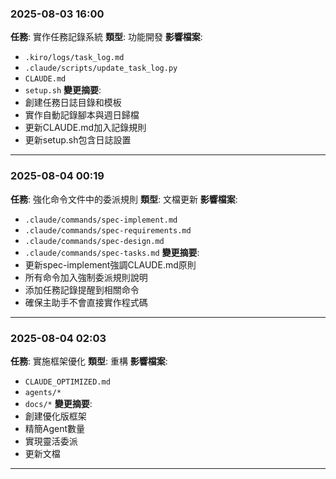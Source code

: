 
### 2025-08-03 16:00
**任務**: 實作任務記錄系統
**類型**: 功能開發
**影響檔案**: 
- `.kiro/logs/task_log.md`
- `.claude/scripts/update_task_log.py`
- `CLAUDE.md`
- `setup.sh`
**變更摘要**: 
- 創建任務日誌目錄和模板
- 實作自動記錄腳本與週日歸檔
- 更新CLAUDE.md加入記錄規則
- 更新setup.sh包含日誌設置

---

### 2025-08-04 00:19
**任務**: 強化命令文件中的委派規則
**類型**: 文檔更新
**影響檔案**: 
- `.claude/commands/spec-implement.md`
- `.claude/commands/spec-requirements.md`
- `.claude/commands/spec-design.md`
- `.claude/commands/spec-tasks.md`
**變更摘要**: 
- 更新spec-implement強調CLAUDE.md原則
- 所有命令加入強制委派規則說明
- 添加任務記錄提醒到相關命令
- 確保主助手不會直接實作程式碼

---

### 2025-08-04 02:03
**任務**: 實施框架優化
**類型**: 重構
**影響檔案**: 
- `CLAUDE_OPTIMIZED.md`
- `agents/*`
- `docs/*`
**變更摘要**: 
- 創建優化版框架
- 精簡Agent數量
- 實現靈活委派
- 更新文檔

---
